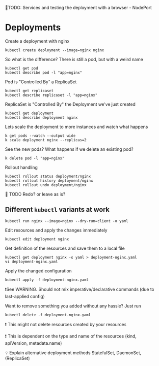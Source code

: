 🚧TODO: Services and testing the deployment with a browser - NodePort

# Deployments
Create a deployment with nginx
```
kubectl create deployment --image=nginx nginx
```
So what is the difference? There is still a pod, but with a weird name
```
kubectl get pod
kubectl describe pod -l "app=nginx"
```
Pod is "Controlled By" a ReplicaSet
```
kubectl get replicaset
kubectl describe replicaset -l "app=nginx"
```
ReplicaSet is "Controlled By" the Deployment we've just created
```
kubectl get deployment
kubectl describe deployment nginx
```

Lets scale the deployment to more instances and watch what happens
```
k get pods --watch --output wide
k scale deployment nginx --replicas=2
```
See the new pods? What happens if we delete an existing pod?
```
k delete pod -l "app=nginx"
```

Rollout handling
```
kubectl rollout status deployment/nginx
kubectl rollout history deployment/nginx
kubectl rollout undo deployment/nginx
```

🚧 TODO Redo? or leave as is?

## Different `kubectl` variants at work
```
kubectl run nginx --image=nginx --dry-run=client -o yaml
```
Edit resources and apply the changes immediately
```
kubectl edit deployment nginx
```
Get definition of the resources and save them to a local file
```
kubectl get deployment nginx -o yaml > deployment-nginx.yaml
vi deployment-nginx.yaml
```
Apply the changed configuration
```
kubectl apply -f deployment-nginx.yaml
```
❗See WARNING. Should not mix imperative/declarative commands (due to last-applied config)

Want to remove something you added without any hassle? Just run
```
kubectl delete -f deployment-nginx.yaml
```
❗ This might not delete resources created by your resources

❗ This is dependent on the type and name of the resources (kind, apiVersion, metadata.name)

💡 Explain alternative deployment methods StatefulSet, DaemonSet, (ReplicaSet)

